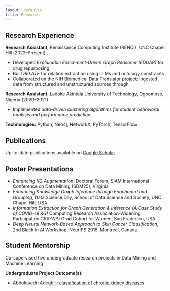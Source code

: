 ```yaml
---
layout: defaults
title: Research 
---
```

## Research Experience

**Research Assistant**, Renaissance Computing Institute (RENCI), UNC Chapel Hill (2022–Present)  
- Developed *Explainable Enrichment-Driven Graph Reasoner (EDGAR)* for drug repurposing  
- Built *RELATE* for relation extraction using LLMs and ontology constraints  
- Collaborated on the NIH Biomedical Data Translator project: ingested data from structured and unstructured sources through  


**Research Assistant**, Ladoke Akintola University of Technology, Ogbomoso, Nigeria (2020–2021)  
- Implemented *data-driven clustering algorithms for student behavioral analysis and performance prediction*


**Technologies:** Python, Neo4j, NetworkX, PyTorch, TensorFlow  



## Publications

Up-to-date publications available on [Google Scholar](https://scholar.google.com/citations?hl=en&user=4tvUEjkAAAAJ&view_op=list_works)



## Poster Presentations
- *Enhancing KG Augmentation*, Doctoral Forum, SIAM International Conference on Data Mining (SDM25), Virginia
- *Enhancing Knowledge Graph Inference through Enrichment and Grouping*, Data Science Day, School of Data Science and Society, UNC Chapel Hill, USA
- *Information Extraction for Graph Generation & Inference (A Case Study of COVID-19 KG)* Computing Research Association-Widening Participation CRA-WP) Grad Cohort
for Women, San Francisco, USA
- *Deep Neural Network-Based Approach to Skin Cancer Classification*, 2nd Black in AI Workshop, NeurIPS 2018, Montreal, Canada


## Student Mentorship
Co-supervised five undergraduate research projects in Data Mining and Machine Learning

**Undergraduate Project Outcome(s):**  
- Abdulquadri Adegbiji: [classification of chronic kidney diseases](https://scholar.google.com/citations?view_op=view_citation&hl=en&user=4tvUEjkAAAAJ&citation_for_view=4tvUEjkAAAAJ:Y0pCki6q_DkC)  


